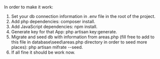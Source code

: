 In order to make it work:
1) Set your db connection information in .env file in the root of the project.
2) Add php dependencies: composer install.
3) Add JavaScript dependencies: npm install.
2) Generate key for that App: php artisan key:generate.
3) Migrate and seed db with information from areas.php (fill free to add to this file in database\seed\areas.php directory in order to seed more places): php artisan mifrate --seed.
4) If all fine it should be work now.